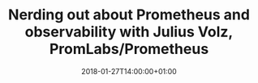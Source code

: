 ---
layout: podcast
title: Nerding out about Prometheus and observability with Julius Volz, PromLabs/Prometheus
date: '2018-01-27T14:00:00+01:00'
description: This episode of Nerding Out With Viktor features an in-depth interview with Julius Volz, the co-founder of Prometheus and founder of PromLab
image: /assets/images/site/podcast.png
---